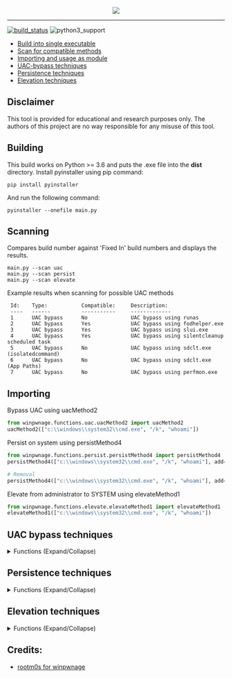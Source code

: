 <p align="center">
  <img src="https://i.imgur.com/wVXtzEb.png">
</p>

---

[![build_status](https://travis-ci.com/rootm0s/WinPwnage.svg?branch=master)](https://travis-ci.com/rootm0s/WinPwnage)
![python3_support](https://img.shields.io/badge/Python-3-blue.svg "Python 3")

* [Build into single executable](#building)
* [Scan for compatible methods](#scanning)
* [Importing and usage as module](#importing)
* [UAC-bypass techniques](#uac-bypass-techniques)
* [Persistence techniques](#persistence-techniques)
* [Elevation techniques](#elevation-techniques)

## Disclaimer
This tool is provided for educational and research purposes only. The authors of this project are no way responsible for any misuse of this tool.

## Building
This build works on Python >= 3.6 and puts the .exe file into the __dist__ directory. Install pyinstaller using pip command:
```batch
pip install pyinstaller
```
And run the following command:
```batch
pyinstaller --onefile main.py
```

## Scanning
Compares build number against 'Fixed In' build numbers and displays the results.
```batch
main.py --scan uac
main.py --scan persist
main.py --scan elevate
```

Example results when scanning for possible UAC methods
```
 Id:    Type:           Compatible:     Description:
 ----   ------          -----------     -------------
 1      UAC bypass      No              UAC bypass using runas
 2      UAC bypass      Yes             UAC bypass using fodhelper.exe
 3      UAC bypass      Yes             UAC bypass using slui.exe
 4      UAC bypass      Yes             UAC bypass using silentcleanup scheduled task
 5      UAC bypass      No              UAC bypass using sdclt.exe (isolatedcommand)
 6      UAC bypass      No              UAC bypass using sdclt.exe (App Paths)
 7      UAC bypass      No              UAC bypass using perfmon.exe
```

## Importing
Bypass UAC using uacMethod2
```python
from winpwnage.functions.uac.uacMethod2 import uacMethod2
uacMethod2(["c:\\windows\\system32\\cmd.exe", "/k", "whoami"])
```

Persist on system using persistMethod4
```python
from winpwnage.functions.persist.persistMethod4 import persistMethod4
persistMethod4(["c:\\windows\\system32\\cmd.exe", "/k", "whoami"], add=True)

# Removal
persistMethod4(["c:\\windows\\system32\\cmd.exe", "/k", "whoami"], add=False)
```

Elevate from administrator to SYSTEM using elevateMethod1
```python
from winpwnage.functions.elevate.elevateMethod1 import elevateMethod1
elevateMethod1(["c:\\windows\\system32\\cmd.exe", "/k", "whoami"])
```

## UAC bypass techniques
<details>
<summary>Functions (Expand/Collapse)</summary>

* UAC bypass using runas
    * Id: 1
    * Method: Windows API, this only works if UAC is set to never notify
    * Syntax: `main.py --use uac --id 1 --payload c:\\windows\\system32\\cmd.exe`
	* Works from: 7600
	* Fixed in:	n/a
* UAC bypass using fodhelper.exe
    * Id: 2
    * Method: Registry key (Class) manipulation
    * Syntax: `main.py --use uac --id 2 --payload c:\\windows\\system32\\cmd.exe`
	* Works from: 10240
	* Fixed in: n/a
* UAC bypass using slui.exe
    * Id: 3
    * Method: Registry key (Class) manipulation
    * Syntax: `main.py --use uac --id 3 --payload c:\\windows\\system32\\cmd.exe`
	* Works from: 9600
	* Fixed in: n/a
* UAC bypass using silentcleanup scheduled task
    * Id: 4
    * Method: Registry key (Environment) manipulation, this bypasses UAC's Always Notify.
    * Syntax: `main.py --use uac --id 4 --payload c:\\windows\\system32\\cmd.exe`
	* Works from: 9600
	* Fixed in: n/a
* UAC bypass using sdclt.exe (isolatedcommand)
    * Id: 5
    * Method: Registry key (Class) manipulation
    * Syntax: `main.py --use uac --id 5 --payload c:\\windows\\system32\\cmd.exe`
	* Works from: 10240
	* Fixed in: 17025
* UAC bypass using sdclt.exe (App Paths)
    * Id: 6
    * Method: Registry key (App Paths) manipulation
    * Syntax: `main.py --use uac --id 6 --payload c:\\windows\\system32\\cmd.exe`
	* Works from: 10240
	* Fixed in: 16215
* UAC bypass using perfmon.exe
    * Id: 7
    * Method: Registry key (Volatile Environment) manipulation
    * Syntax: `main.py --use uac --id 7 --payload c:\\windows\\system32\\cmd.exe`
	* Works from: 7600
	* Fixed in: 16299
* UAC bypass using eventvwr.exe
    * Id: 8
    * Method: Registry key (Class) manipulation
    * Syntax: `main.py --use uac --id 8 --payload c:\\windows\\system32\\cmd.exe`
	* Works from: 7600
	* Fixed in: 15031
* UAC bypass using compmgmtlauncher.exe
    * Id: 9
    * Method: Registry key (Class) manipulation
    * Syntax: `main.py --use uac --id 9 --payload c:\\windows\\system32\\cmd.exe`
	* Works from: 7600
	* Fixed in: 15031	
* UAC bypass using computerdefaults.exe
    * Id: 10
    * Method: Registry key (Class) manipulation
    * Syntax: `main.py --use uac --id 10 --payload c:\\windows\\system32\\cmd.exe`
	* Works from: 10240
	* Fixed in: n/a
* UAC bypass using token manipulation
    * Id: 11
    * Method: Token manipulation
    * Syntax: `main.py --use uac --id 11 --payload c:\\windows\\system32\\cmd.exe`
	* Works from: 7600
	* Fixed in: 17686
* UAC bypass using sdclt.exe (Folder)
    * Id: 12
    * Method: Registry key (Class) manipulation
    * Syntax: `main.py --use uac --id 12 --payload c:\\windows\\system32\\cmd.exe`
	* Works from: 14393
	* Fixed in: n/a
* UAC bypass using cmstp.exe
    * Id: 13
    * Method: Malicious ini file
    * Syntax: `main.py --use uac --id 13 --payload c:\\windows\\system32\\cmd.exe`
	* Works from: 7600
	* Fixed in: n/a
* UAC bypass using wsreset.exe
    * Id: 14
    * Method: Registry key (Class) manipulation
    * Syntax: `main.py --use uac --id 14 --payload c:\\windows\\system32\\cmd.exe`
	* Works from: 17134
	* Fixed in: n/a
* UAC bypass using slui.exe and changepk.exe
    * Id: 15
    * Method: Registry key (Class) manipulation
    * Syntax: `main.py --use uac --id 15 --payload c:\\windows\\system32\\cmd.exe`
	* Works from: 17763
	* Fixed in: n/a
</details>

## Persistence techniques
<details>
<summary>Functions (Expand/Collapse)</summary>

* Persistence using mofcomp.exe (SYSTEM privileges)
    * Id: 1
    * Method: Malicious mof file using EventFilter EventConsumer and binding
    * Syntax: `main.py --use persist --id 1 --payload c:\\windows\\system32\\cmd.exe`
    * Syntax for removing: `main.py --use persist --id 1 --payload c:\\windows\\system32\\cmd.exe --remove`
    * Requires: Administrator rights
    * Works from: 7600
    * Fixed in: n/a
* Persistence using schtasks.exe (SYSTEM privileges)
    * Id: 2
    * Method: Malicious scheduled task
    * Syntax: `main.py --use persist --id 2 --payload c:\\windows\\system32\\cmd.exe`
    * Syntax for removing: `main.py --use persist --id 2 --payload c:\\windows\\system32\\cmd.exe --remove`
    * Requires: Administrator rights
    * Works from: 7600
    * Fixed in: n/a
* Persistence using image file execution option and magnifier.exe
    * Id: 3
    * Method: Image File Execution Options debugger and accessibility application
    * Syntax: `main.py --use persist --id 3 --payload c:\\windows\\system32\\cmd.exe`
    * Syntax for removing: `main.py --use persist --id 3 --payload c:\\windows\\system32\\cmd.exe --remove`
    * Requires: Administrator rights
    * Works from: 7600
    * Fixed in: n/a	
* Persistence using userinit key
    * Id: 4
    * Method: Registry key (UserInit) manipulation
    * Syntax: `main.py --use persist --id 4 --payload c:\\windows\\system32\\cmd.exe`
    * Syntax for removing: `main.py --use persist --id 4 --payload c:\\windows\\system32\\cmd.exe --remove`
    * Requires: Administrator rights
    * Works from: 7600
    * Fixed in: n/a
* Persistence using HKCU run key
    * Id: 5
    * Method: Registry key (HKCU Run) manipulation
    * Syntax: `main.py --use persist --id 5 --payload c:\\windows\\system32\\cmd.exe`
    * Syntax for removing: `main.py --use persist --id 5 --payload c:\\windows\\system32\\cmd.exe --remove`
    * Requires: n/a
    * Works from: 7600
    * Fixed in: n/a
* Persistence using HKLM run key
    * Id: 6
    * Method: Registry key (HKLM Run) manipulation
    * Syntax: `main.py --use persist --id 6 --payload c:\\windows\\system32\\cmd.exe`
    * Syntax for removing: `main.py --use persist --id 6 --payload c:\\windows\\system32\\cmd.exe --remove`
    * Requires: Administrator rights
    * Works from: 7600
    * Fixed in: n/a
* Persistence using wmic.exe (SYSTEM privileges)
    * Id: 7
    * Method: Malicious mof file using EventFilter EventConsumer and binding
    * Syntax: `main.py --use persist --id 7 --payload c:\\windows\\system32\\cmd.exe`
    * Syntax for removing: `main.py --use persist --id 7 --payload c:\\windows\\system32\\cmd.exe --remove`
    * Requires: Administrator rights
    * Works from: 7600
    * Fixed in: n/a
* Persistence using startup files
    * Id: 8
    * Method: Malicious lnk file in startup directory
    * Syntax: `main.py --use persist --id 8 --payload c:\\windows\\system32\\cmd.exe`
    * Syntax for removing: `main.py --use persist --id 8 --payload c:\\windows\\system32\\cmd.exe --remove`
    * Requires: n/a
    * Works from: 7600
    * Fixed in: n/a
* Persistence using cortana windows app
    * Id: 9
    * Method: Registry key (Class) manipulation
    * Syntax: `main.py --use persist --id 9 --payload c:\\windows\\system32\\cmd.exe`
    * Syntax for removing: `main.py --use persist --id 9 --payload c:\\windows\\system32\\cmd.exe --remove`
    * Requires: n/a
    * Works from: 14393
    * Fixed in: n/a
* Persistence using people windows app
    * Id: 10
    * Method: Registry key (Class) manipulation
    * Syntax: `main.py --use persist --id 10 --payload c:\\windows\\system32\\cmd.exe`
    * Syntax for removing: `main.py --use persist --id 10 --payload c:\\windows\\system32\\cmd.exe --remove`
    * Requires: n/a
    * Works from: 14393
    * Fixed in: n/a
* Persistence using bitsadmin.exe
    * Id: 11
    * Method: Malicious bitsadmin job
    * Syntax: `main.py --use persist --id 11 --payload c:\\windows\\system32\\cmd.exe`
    * Syntax for removing: `main.py --use persist --id 11 --payload c:\\windows\\system32\\cmd.exe --remove`
    * Requires: Administrator rights
    * Works from: 7600
    * Fixed in: n/a
* Persistence using Windows Service (SYSTEM privileges)
    * Id: 12
    * Method: Malicious Windows Service
    * Syntax: `main.py --use persist --id 12 --payload c:\\windows\\system32\\cmd.exe`
    * Syntax for removing: `main.py --use persist --id 12 --payload c:\\windows\\system32\\cmd.exe --remove`
    * Requires: Administrator rights
    * Works from: 7600
    * Fixed in: n/a
</details>

## Elevation techniques
<details>
<summary>Functions (Expand/Collapse)</summary>

* Elevate from administrator to NT AUTHORITY SYSTEM using handle inheritance
    * Id: 1
    * Method: Handle inheritance
    * Syntax: `main.py --use elevate --id 1 --payload c:\\windows\\system32\\cmd.exe`
	* Requires: Administrator rights
	* Works from: 7600
	* Fixed in: n/a
* Elevate from administrator to NT AUTHORITY SYSTEM using token impersonation
    * Id: 2
    * Method: Token impersonation
    * Syntax: `main.py --use elevate --id 2 --payload c:\\windows\\system32\\cmd.exe`
	* Requires: Administrator rights
	* Works from: 7600
	* Fixed in: n/a
* Elevate from administrator to NT AUTHORITY SYSTEM using named pipe impersonation
    * Id: 3
    * Method: Named pipe impersonation
    * Syntax: `main.py --use elevate --id 3 --payload c:\\windows\\system32\\cmd.exe`
	* Requires: Administrator rights
	* Works from: 7600
	* Fixed in: n/a
* Elevate from administrator to NT AUTHORITY SYSTEM using schtasks.exe (non interactive)
    * Id: 4
    * Method: Malicious scheduled task that gets deleted once used
    * Syntax: `main.py --use elevate --id 4 --payload c:\\windows\\system32\\cmd.exe`
	* Requires: Administrator rights
	* Works from: 7600
	* Fixed in: n/a
* Elevate from administrator to NT AUTHORITY SYSTEM using wmic.exe (non interactive)
    * Id: 5
    * Method: Malicious mof file using EventFilter EventConsumer and binding that gets deleted once used
    * Syntax: `main.py --use elevate --id 5 --payload c:\\windows\\system32\\cmd.exe`
	* Requires: Administrator rights
	* Works from: 7600
	* Fixed in: n/a
* Elevate from administrator to NT AUTHORITY SYSTEM using Windows Service (non interactive)
    * Id: 6
    * Method: Malicious Windows Service that gets deleted once used
    * Syntax: `main.py --use elevate --id 6 --payload c:\\windows\\system32\\cmd.exe`
	* Requires: Administrator rights
	* Works from: 7600
	* Fixed in: n/a
* Elevate from administrator to NT AUTHORITY SYSTEM using mofcomp.exe (non interactive)
    * Id: 7
    * Method: Malicious mof file using EventFilter EventConsumer and binding that gets deleted once used
    * Syntax: `main.py --use elevate --id 7 --payload c:\\windows\\system32\\cmd.exe`
	* Requires: Administrator rights
	* Works from: 7600
	* Fixed in: n/a
</details>

## Credits:
* [rootm0s for winpwnage](https://github.com/rootm0s/WinPwnage/blob/master/README.md)
